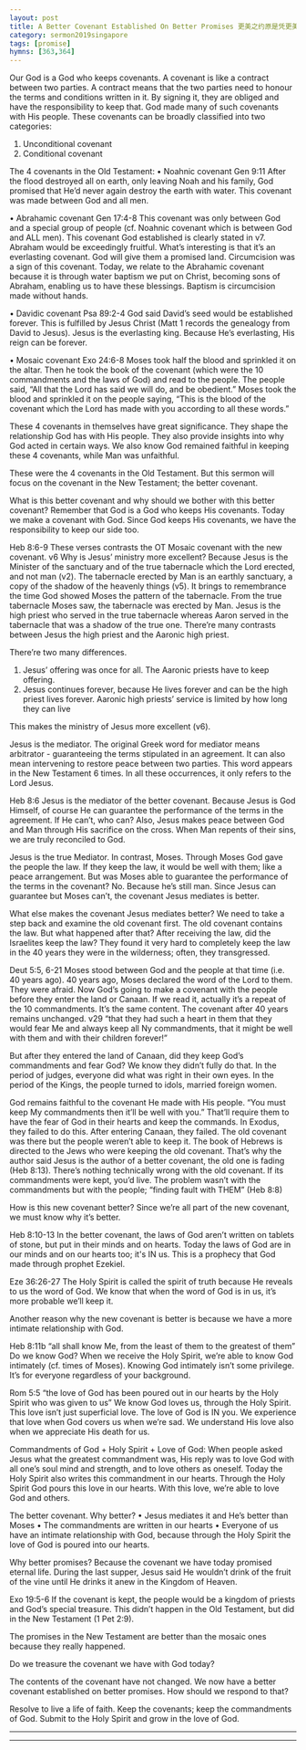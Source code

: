```yaml
---
layout: post
title: A Better Covenant Established On Better Promises 更美之约原是凭更美之应许立的
category: sermon2019singapore
tags: [promise]
hymns: [363,364]
---
```


Our God is a God who keeps covenants. A covenant is like a contract between two parties. A contract means that the two parties need to honour the terms and conditions written in it. By signing it, they are obliged and have the responsibility to keep that. God made many of such covenants with His people. These covenants can be broadly classified into two categories:
1. Unconditional covenant
2. Conditional covenant

The 4 covenants in the Old Testament:
• Noahnic covenant 
Gen 9:11
After the flood destroyed all on earth, only leaving Noah and his family, God promised that He’d never again destroy the earth with water. This covenant was made between God and all men. 

• Abrahamic covenant
Gen 17:4-8
This covenant was only between God and a special group of people (cf. Noahnic covenant which is between God and ALL men). This covenant God established is clearly stated in v7. Abraham would be exceedingly fruitful. What’s interesting is that it’s an everlasting covenant. God will give them a promised land. Circumcision was a sign of this covenant. Today, we relate to the Abrahamic covenant because it is through water baptism we put on Christ, becoming sons of Abraham, enabling us to have these blessings. Baptism is circumcision made without hands. 

• Davidic covenant
Psa 89:2-4
God said David’s seed would be established forever. This is fulfilled by Jesus Christ (Matt 1 records the genealogy from David to Jesus). Jesus is the everlasting king. Because He’s everlasting, His reign can be forever. 

• Mosaic covenant
Exo 24:6-8
Moses took half the blood and sprinkled it on the altar. Then he took the book of the covenant (which were the 10 commandments and the laws of God) and read to the people. The people said, “All that the Lord has said we will do, and be obedient.” Moses took the blood and sprinkled it on the people saying, “This is the blood of the covenant which the Lord has made with you according to all these words.”

These 4 covenants in themselves have great significance. They shape the relationship God has with His people. They also provide insights into why God acted in certain ways. We also know God remained faithful in keeping these 4 covenants, while Man was unfaithful.

These were the 4 covenants in the Old Testament. But this sermon will focus on the covenant in the New Testament; the better covenant.

What is this better covenant and why should we bother with this better covenant? Remember that God is a God who keeps His covenants. Today we make a covenant with God. Since God keeps His covenants, we have the responsibility to keep our side too.

Heb 8:6-9
These verses contrasts the OT Mosaic covenant with the new covenant.
v6 Why is Jesus’ ministry more excellent? Because Jesus is the Minister of the sanctuary and of the true tabernacle which the Lord erected, and not man (v2). The tabernacle erected by Man is an earthly sanctuary, a copy of the shadow of the heavenly things (v5). It brings to remembrance the time God showed Moses the pattern of the tabernacle. From the true tabernacle Moses saw, the tabernacle was erected by Man. Jesus is the high priest who served in the true tabernacle whereas Aaron served in the tabernacle that was a shadow of the true one. There’re many contrasts between Jesus the high priest and the Aaronic high priest. 

There’re two many differences. 
1. Jesus’ offering was once for all. The Aaronic priests have to keep offering.
2. Jesus continues forever, because He lives forever and can be the high priest lives forever. Aaronic high priests’ service is limited by how long they can live 

This makes the ministry of Jesus more excellent (v6). 

Jesus is the mediator. The original Greek word for mediator means arbitrator - guaranteeing the terms stipulated in an agreement. It can also mean intervening to restore peace between two parties. This word appears in the New Testament 6 times. In all these occurrences, it only refers to the Lord Jesus. 

Heb 8:6
Jesus is the mediator of the better covenant. Because Jesus is God Himself, of course He can guarantee the performance of the terms in the agreement. If He can’t, who can? Also, Jesus makes peace between God and Man through His sacrifice on the cross. When Man repents of their sins, we are truly reconciled to God.

Jesus is the true Mediator. In contrast, Moses. Through Moses God gave the people the law. If they keep the law, it would be well with them; like a peace arrangement. But was Moses able to guarantee the performance of the terms in the covenant? No. Because he’s still man. Since Jesus can guarantee but Moses can’t, the covenant Jesus mediates is better. 

What else makes the covenant Jesus mediates better?
We need to take a step back and examine the old covenant first. The old covenant contains the law. But what happened after that? After receiving the law, did the Israelites keep the law? They found it very hard to completely keep the law in the 40 years they were in the wilderness; often, they transgressed.

Deut 5:5, 6-21
Moses stood between God and the people at that time (i.e. 40 years ago). 40 years ago, Moses declared the word of the Lord to them. They were afraid. Now God’s going to make a covenant with the people before they enter the land or Canaan. If we read it, actually it’s a repeat of the 10 commandments. It’s the same content. The covenant after 40 years remains unchanged.
v29 “that they had such a heart in them that they would fear Me and always keep all Ny commandments, that it might be well with them and with their children forever!”

But after they entered the land of Canaan, did they keep God’s commandments and fear God? We know they didn’t fully do that. In the period of judges, everyone did what was right in their own eyes. In the period of the Kings, the people turned to idols, married foreign women. 

God remains faithful to the covenant He made with His people. “You must keep My commandments then it’ll be well with you.” That’ll require them to have the fear of God in their hearts and keep the commands. In Exodus, they failed to do this. After entering Canaan, they failed. The old covenant was there but the people weren’t able to keep it. The book of Hebrews is directed to the Jews who were keeping the old covenant. That’s why the author said Jesus is the author of a better covenant, the old one is fading (Heb 8:13). There’s nothing technically wrong with the old covenant. If its commandments were kept, you’d live. The problem wasn’t with the commandments but with the people; “finding fault with THEM” (Heb 8:8)

How is this new covenant better? Since we’re all part of the new covenant, we must know why it’s better. 

Heb 8:10-13
In the better covenant, the laws of God aren’t written on tablets of stone, but put in their minds and on hearts. Today the laws of God are in our minds and on our hearts too; it's IN us. This is a prophecy that God made through prophet Ezekiel. 

Eze 36:26-27
The Holy Spirit is called the spirit of truth because He reveals to us the word of God. We know that when the word of God is in us, it’s more probable we’ll keep it. 

Another reason why the new covenant is better is because we have a more intimate relationship with God. 

Heb 8:11b
“all shall know Me, from the least of them to the greatest of them”
Do we know God? When we receive the Holy Spirit, we’re able to know God intimately (cf. times of Moses). Knowing God intimately isn’t some privilege. It’s for everyone regardless of your background. 

Rom 5:5
“the love of God has been poured out in our hearts by the Holy Spirit who was given to us”
We know God loves us, through the Holy Spirit. This love isn’t just superficial love. The love of God is IN you. We experience that love when God covers us when we’re sad. We understand His love also when we appreciate His death for us. 

Commandments of God + Holy Spirit + Love of God:
When people asked Jesus what the greatest commandment was, His reply was to love God with all one’s soul mind and strength, and to love others as oneself. Today the Holy Spirit also writes this commandment in our hearts. Through the Holy Spirit God pours this love in our hearts. With this love, we’re able to love God and others. 

The better covenant. Why better? 
• Jesus mediates it and He’s better than Moses
• The commandments are written in our hearts
• Everyone of us have an intimate relationship with God, because through the Holy Spirit the love of God is poured into our hearts. 

Why better promises? Because the covenant we have today promised eternal life. During the last supper, Jesus said He wouldn’t drink of the fruit of the vine until He drinks it anew in the Kingdom of Heaven. 

Exo 19:5-6
If the covenant is kept, the people would be a kingdom of priests and God’s special treasure. This didn’t happen in the Old Testament, but did in the New Testament (1 Pet 2:9). 

The promises in the New Testament are better than the mosaic ones because they really happened. 

Do we treasure the covenant we have with God today? 

The contents of the covenant have not changed. We now have a better covenant established on better promises. How should we respond to that?

Resolve to live a life of faith. Keep the covenants; keep the commandments of God. Submit to the Holy Spirit and grow in the love of God. 



----
****
